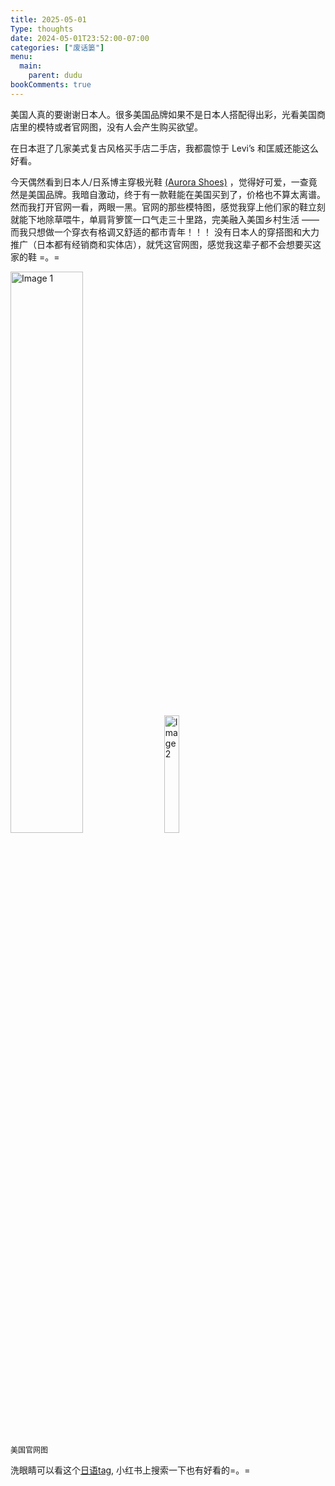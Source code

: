 ```yaml
---
title: 2025-05-01
Type: thoughts
date: 2024-05-01T23:52:00-07:00
categories: ["废话篓"]
menu:
  main:
    parent: dudu
bookComments: true
---
```


美国人真的要谢谢日本人。很多美国品牌如果不是日本人搭配得出彩，光看美国商店里的模特或者官网图，没有人会产生购买欲望。  

在日本逛了几家美式复古风格买手店二手店，我都震惊于 Levi’s 和匡威还能这么好看。  

今天偶然看到日本人/日系博主穿极光鞋  [(Aurora Shoes)](https://www.aurorashoeco.com/)  ，觉得好可爱，一查竟然是美国品牌。我暗自激动，终于有一款鞋能在美国买到了，价格也不算太离谱。然而我打开官网一看，两眼一黑。官网的那些模特图，感觉我穿上他们家的鞋立刻就能下地除草喂牛，单肩背箩筐一口气走三十里路，完美融入美国乡村生活 —— 而我只想做一个穿衣有格调又舒适的都市青年！！！
没有日本人的穿搭图和大力推广（日本都有经销商和实体店），就凭这官网图，感觉我这辈子都不会想要买这家的鞋 =。=
  

<img src="https://www.aurorashoeco.com/cdn/shop/products/ASC_Emily_044_2048x2048.JPG?v=1666708829" alt="Image 1" style="width: 48%;">

<img src="https://www.aurorashoeco.com/cdn/shop/products/ella_and_Aurora_Shoe_Co._snow_217_2048x2048.JPG?v=1444229264" alt="Image 2" style="width: 22%;">


<p style="text-align:left;font-size: 12px;margin-top: 4px">美国官网图</p>  


洗眼睛可以看这个[日语tag](https://www.instagram.com/explore/search/keyword/?q=%E3%82%AA%E3%83%BC%E3%83%AD%E3%83%A9%E3%82%B7%E3%83%A5%E3%83%BC%E3%82%BA), 小红书上搜索一下也有好看的=。=